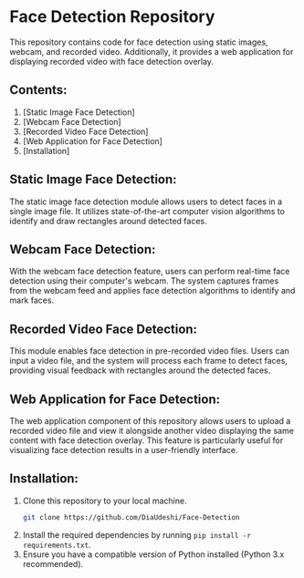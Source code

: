 # Face Detection Repository

This repository contains code for face detection using static images, webcam, and recorded video. Additionally, it provides a web application for displaying recorded video with face detection overlay.

## Contents:

1. [Static Image Face Detection]
2. [Webcam Face Detection]
3. [Recorded Video Face Detection]
4. [Web Application for Face Detection]
5. [Installation]


## Static Image Face Detection:

The static image face detection module allows users to detect faces in a single image file. It utilizes state-of-the-art computer vision algorithms to identify and draw rectangles around detected faces.

## Webcam Face Detection:

With the webcam face detection feature, users can perform real-time face detection using their computer's webcam. The system captures frames from the webcam feed and applies face detection algorithms to identify and mark faces.

## Recorded Video Face Detection:

This module enables face detection in pre-recorded video files. Users can input a video file, and the system will process each frame to detect faces, providing visual feedback with rectangles around the detected faces.

## Web Application for Face Detection:

The web application component of this repository allows users to upload a recorded video file and view it alongside another video displaying the same content with face detection overlay. This feature is particularly useful for visualizing face detection results in a user-friendly interface.

## Installation:

1. Clone this repository to your local machine.
    ```bash
    git clone https://github.com/DiaUdeshi/Face-Detection

3. Install the required dependencies by running `pip install -r requirements.txt`.
4. Ensure you have a compatible version of Python installed (Python 3.x recommended).


